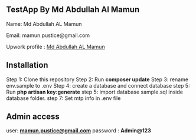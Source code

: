 ## TestApp By Md Abdullah Al Mamun
<p>Name: Md Abdullah AL Mamun</p>
<p>Email: mamun.pustice@gmail.com</p>
<p>Upwork profile : <a href="https://www.upwork.com/freelancers/~015ff7a50a6ac4c938">Md Abdullah AL Mamun</a></p>


## Installation
Step 1: Clone this repository
Step 2: Run <b>composer update</b>
Step 3: rename env.sample to .env
Step 4: create a database and connect database
step 5: Run <b>php artisan key:generate</b>
step 5: import database sample.sql inside database folder.
step 7: Set mtp info in .env file

## Admin access 
user: <b>mamun.pustice@gmail.com</b>
password : <b>Admin@123</b>
